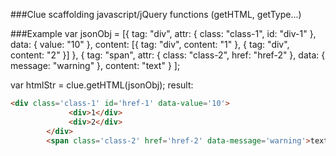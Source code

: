 ###Clue
scaffolding javascript/jQuery functions  (getHTML, getType...)

###Example
var jsonObj = [{ tag: "div", 
                 attr: { class: "class-1", id: "div-1" }, 
                 data: { value: "10" }, 
                 content: [{ tag: "div", content: "1" }, { tag: "div", content: "2" }] },
               { tag: "span", attr: { class: "class-2", href: "href-2" }, data: { message: "warning" }, content: "text" }
              ];
 
var htmlStr = clue.getHTML(jsonObj);
result:
```html
<div class='class-1' id='href-1' data-value='10'>
             <div>1</div>
             <div>2</div>
        </div>
        <span class='class-2' href='href-2' data-message='warning'>text</span>
